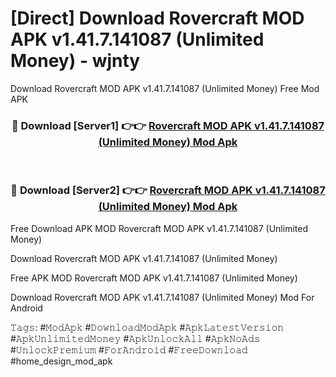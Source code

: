 # [Direct] Download Rovercraft MOD APK v1.41.7.141087 (Unlimited Money) - wjnty
Download Rovercraft MOD APK v1.41.7.141087 (Unlimited Money) Free Mod APK

<div align="center">
<h3>🔴 Download [Server1] 👉👉 <a href="https://apk-comot.site?title=Rovercraft_MOD_APK_v1.41.7.141087_(Unlimited_Money)">Rovercraft MOD APK v1.41.7.141087 (Unlimited Money) Mod Apk</a></h3><br>

<h3>🔴 Download [Server2] 👉👉 <a href="https://apk-comot.site?title=Rovercraft_MOD_APK_v1.41.7.141087_(Unlimited_Money)">Rovercraft MOD APK v1.41.7.141087 (Unlimited Money) Mod Apk</a></h3>
</div>


Free Download APK MOD Rovercraft MOD APK v1.41.7.141087 (Unlimited Money)

Download Rovercraft MOD APK v1.41.7.141087 (Unlimited Money) 

Free APK MOD Rovercraft MOD APK v1.41.7.141087 (Unlimited Money) 

Download Rovercraft MOD APK v1.41.7.141087 (Unlimited Money) Mod For Android

𝚃𝚊𝚐𝚜: #𝙼𝚘𝚍𝙰𝚙𝚔 #𝙳𝚘𝚠𝚗𝚕𝚘𝚊𝚍𝙼𝚘𝚍𝙰𝚙𝚔 #𝙰𝚙𝚔𝙻𝚊𝚝𝚎𝚜𝚝𝚅𝚎𝚛𝚜𝚒𝚘𝚗 #𝙰𝚙𝚔𝚄𝚗𝚕𝚒𝚖𝚒𝚝𝚎𝚍𝙼𝚘𝚗𝚎𝚢 #𝙰𝚙𝚔𝚄𝚗𝚕𝚘𝚌𝚔𝙰𝚕𝚕 #𝙰𝚙𝚔𝙽𝚘𝙰𝚍𝚜 #𝚄𝚗𝚕𝚘𝚌𝚔𝙿𝚛𝚎𝚖𝚒𝚞𝚖 #𝙵𝚘𝚛𝙰𝚗𝚍𝚛𝚘𝚒𝚍 #𝙵𝚛𝚎𝚎𝙳𝚘𝚠𝚗𝚕𝚘𝚊𝚍 #home_design_mod_apk